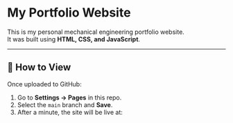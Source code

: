 # My Portfolio Website

This is my personal mechanical engineering portfolio website.  
It was built using **HTML, CSS, and JavaScript**.

---

## 🚀 How to View
Once uploaded to GitHub:
1. Go to **Settings → Pages** in this repo.
2. Select the `main` branch and **Save**.
3. After a minute, the site will be live at:
